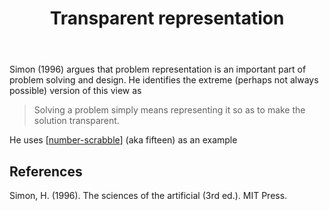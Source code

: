 ﻿---
title: Transparent representation
---
Simon (1996) argues that problem representation is an important part of problem solving and design. He identifies the extreme (perhaps not always possible) version of this view as 

> Solving a problem simply means representing it so as to make the solution transparent.

He uses [[number-scrabble]] (aka fifteen) as an example

## References

Simon, H. (1996). The sciences of the artificial (3rd ed.). MIT Press.

[//begin]: # "Autogenerated link references for markdown compatibility"
[number-scrabble]: number-scrabble "Number scrabble (aka Fifteen)"
[//end]: # "Autogenerated link references"
